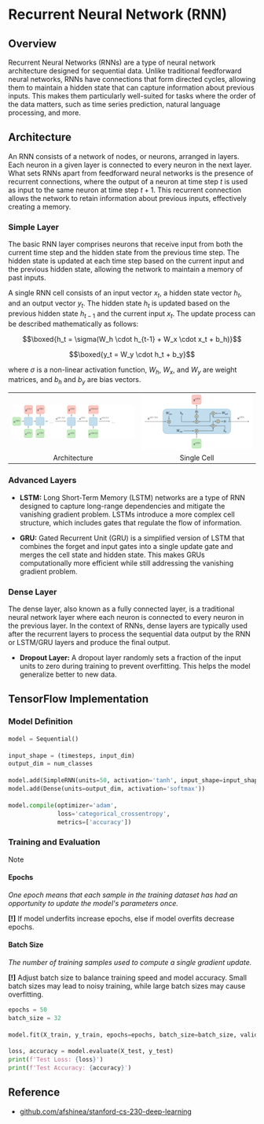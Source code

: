 # Recurrent Neural Network (RNN)

## Overview

Recurrent Neural Networks (RNNs) are a type of neural network architecture designed for sequential data. Unlike traditional feedforward neural networks, RNNs have connections that form directed cycles, allowing them to maintain a hidden state that can capture information about previous inputs. This makes them particularly well-suited for tasks where the order of the data matters, such as time series prediction, natural language processing, and more.

## Architecture

An RNN consists of a network of nodes, or neurons, arranged in layers. Each neuron in a given layer is connected to every neuron in the next layer. What sets RNNs apart from feedforward neural networks is the presence of recurrent connections, where the output of a neuron at time step $t$ is used as input to the same neuron at time step $t+1$. This recurrent connection allows the network to retain information about previous inputs, effectively creating a memory.

### Simple Layer

The basic RNN layer comprises neurons that receive input from both the current time step and the hidden state from the previous time step. The hidden state is updated at each time step based on the current input and the previous hidden state, allowing the network to maintain a memory of past inputs.

A single RNN cell consists of an input vector $x_t$, a hidden state vector $h_t$, and an output vector $y_t$. The hidden state $h_t$ is updated based on the previous hidden state $h_{t-1}$ and the current input $x_t$. The update process can be described mathematically as follows:

$$\boxed{h_t = \sigma(W_h \cdot h_{t-1} + W_x \cdot x_t + b_h)}$$

$$\boxed{y_t = W_y \cdot h_t + b_y}$$

where $\sigma$ is a non-linear activation function, $W_h$, $W_x$, and $W_y$ are weight matrices, and $b_h$ and $b_y$ are bias vectors.

<table>
    <tr>
        <td><img src="/RNN/img/1.png" width="512"></td>
        <td><img src="/RNN/img/2.png" width="512"></td>
    </tr>
    <tr>
        <td align="center">Architecture</td>
        <td align="center">Single Cell</td>
    </tr>
</table>

### Advanced Layers

- **LSTM:** Long Short-Term Memory (LSTM) networks are a type of RNN designed to capture long-range dependencies and mitigate the vanishing gradient problem. LSTMs introduce a more complex cell structure, which includes gates that regulate the flow of information.

- **GRU:** Gated Recurrent Unit (GRU) is a simplified version of LSTM that combines the forget and input gates into a single update gate and merges the cell state and hidden state. This makes GRUs computationally more efficient while still addressing the vanishing gradient problem.

### Dense Layer

The dense layer, also known as a fully connected layer, is a traditional neural network layer where each neuron is connected to every neuron in the previous layer. In the context of RNNs, dense layers are typically used after the recurrent layers to process the sequential data output by the RNN or LSTM/GRU layers and produce the final output.

- **Dropout Layer:** A dropout layer randomly sets a fraction of the input units to zero during training to prevent overfitting. This helps the model generalize better to new data.

## TensorFlow Implementation

### Model Definition

```py
model = Sequential()

input_shape = (timesteps, input_dim)
output_dim = num_classes

model.add(SimpleRNN(units=50, activation='tanh', input_shape=input_shape))
model.add(Dense(units=output_dim, activation='softmax'))

model.compile(optimizer='adam',
              loss='categorical_crossentropy',
              metrics=['accuracy'])
```

### Training and Evaluation

> [!NOTE]
>
> #### Epochs
>
> *One epoch means that each sample in the training dataset has had an opportunity to update the model's parameters once.*
>
> **[!]** If model underfits increase epochs, else if model overfits decrease epochs.
>
> #### Batch Size
>
> *The number of training samples used to compute a single gradient update.*
>
> **[!]** Adjust batch size to balance training speed and model accuracy. Small batch sizes may lead to noisy training, while large batch sizes may cause overfitting.
>

```py
epochs = 50
batch_size = 32

model.fit(X_train, y_train, epochs=epochs, batch_size=batch_size, validation_data=(X_val, y_val))

loss, accuracy = model.evaluate(X_test, y_test)
print(f'Test Loss: {loss}')
print(f'Test Accuracy: {accuracy}')
```

## Reference

- [github.com/afshinea/stanford-cs-230-deep-learning](https://github.com/afshinea/stanford-cs-230-deep-learning)
